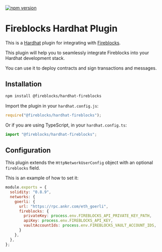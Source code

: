 [![npm version](https://badge.fury.io/js/@fireblocks%2Fhardhat-fireblocks.svg)](https://badge.fury.io/js/@fireblocks%2Fhardhat-fireblocks)

# Fireblocks Hardhat Plugin

This is a [Hardhat](https://hardhat.org/) plugin for integrating with [Fireblocks](https://www.fireblocks.com/).

This plugin will help you to seamlessly integrate Fireblocks into your Hardhat development stack.

You can use it to deploy contracts and sign transactions and messages.

## Installation

```bash
npm install @fireblocks/hardhat-fireblocks
```

Import the plugin in your `hardhat.config.js`:

```js
require("@fireblocks/hardhat-fireblocks");
```

Or if you are using TypeScript, in your `hardhat.config.ts`:

```ts
import "@fireblocks/hardhat-fireblocks";
```

## Configuration

This plugin extends the `HttpNetworkUserConfig` object with an optional
`fireblocks` field.

This is an example of how to set it:

```js
module.exports = {
  solidity: "0.8.9",
  networks: {
    goerli: {
      url: "https://rpc.ankr.com/eth_goerli",
      fireblocks: {
        privateKey: process.env.FIREBLOCKS_API_PRIVATE_KEY_PATH,
        apiKey: process.env.FIREBLOCKS_API_KEY,
        vaultAccountIds: process.env.FIREBLOCKS_VAULT_ACCOUNT_IDS,
      }
    },
  },
};
```
